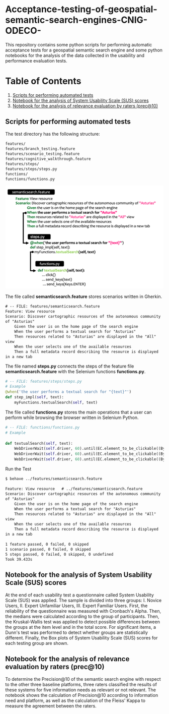 # Acceptance-testing-of-geospatial-semantic-search-engines-CNIG-ODECO-

This repository contains some python scripts for performing automatic acceptance tests for a geospatial semantic search engine and some python notebooks for the analysis of the data collected in the usability and performance evaluation tests.


# Table of Contents
1. [Scripts for performing automated tests](#example)
2. [Notebook for the analysis of System Usability Scale (SUS) scores](#fourth-examplehttpwwwfourthexamplecom)
3. [Notebook for the analysis of relevance evaluation by raters (prec@10)](#fourth-examplehttpwwwfourthexamplecom)


## Scripts for performing automated tests

The test directory has the following structure:

```
features/
features/branch_testing.feature
features/scenario_testing.feature
features/cognitive_walkthrough.feature
features/steps/
features/steps/steps.py
functions/
functions/functions.py
```

![Test directory](./cognitive_walkthroughs_test_directory.png)

The file called **semanticsearch.feature** stores  scenarios written in Gherkin.

```gherkin
# -- FILE: features/semanticsearch.feature
Feature: View resource
Scenario: Discover cartographic resources of the autonomous community of "Asturias"
    Given the user is on the home page of the search engine
    When the user performs a textual search for "Asturias"
    Then resources related to "Asturias" are displayed in the "All" view
    When the user selects one of the available resources
    Then a full metadata record describing the resource is displayed in a new tab
```

The file named **steps.py** connects the steps of the feature file **semanticsearch.feature** with the Selenium functions **functions.py**.

```python
# -- FILE: features/steps/steps.py
# Example
@when('the user performs a textual search for "{text}"')
def step_impl(self, text):
    myFunctions.textualSearch(self, text)
```

The file called **functions.py** stores the main operations that a user can perform while browsing the browser written in Selenium Python.

```python
# -- FILE: functions/functions.py
# Example

def textualSearch(self, text):    
    WebDriverWait(self.driver, 60).until(EC.element_to_be_clickable((By.ID, "autocomplete"))).click()
    WebDriverWait(self.driver, 60).until(EC.element_to_be_clickable((By.ID, "autocomplete"))).send_keys(text)
    WebDriverWait(self.driver, 60).until(EC.element_to_be_clickable((By.ID, "autocomplete"))).send_keys(Keys.ENTER) 
```

Run the Test

```
$ behave ../features/semanticsearch.feature

Feature: View resource   # ../features/semanticsearch.feature
Scenario: Discover cartographic resources of the autonomous community of "Asturias"
    Given the user is on the home page of the search engine
    When the user performs a textual search for "Asturias"
    Then resources related to "Asturias" are displayed in the "All" view
    When the user selects one of the available resources
    Then a full metadata record describing the resource is displayed in a new tab

1 feature passed, 0 failed, 0 skipped
1 scenario passed, 0 failed, 0 skipped
5 steps passed, 0 failed, 0 skipped, 0 undefined
Took 39.433s
```

## Notebook for the analysis of System Usability Scale (SUS) scores

At the end of each usability test a questionnaire called System Usability Scale (SUS) was applied. The sample is divided into three groups: I. Novice Users, II. Expert Unfamiliar Users, III. Expert Familiar Users. First, the reliability of the questionnaire was measured with Cronbach's Alpha. Then, the medians were calculated according to the group of participants. Then, the Kruskal-Wallis test was applied to detect possible differences between the groups at the item level and in the total score. For significant items, a Dunn's test was performed to detect whether groups are statistically different. Finally, the Box plots of System Usability Scale (SUS) scores for each testing group are shown.

## Notebook for the analysis of relevance evaluation by raters (prec@10)

To determine the Precision@10 of the semantic search engine with respect to the other three baseline platforms, three raters classified the results of these systems for five information needs as relevant or not relevant. The notebook shows the calculation of Precision@10 according to information need and platform, as well as the calculation of the Fleiss' Kappa to measure the agreement between the raters.

